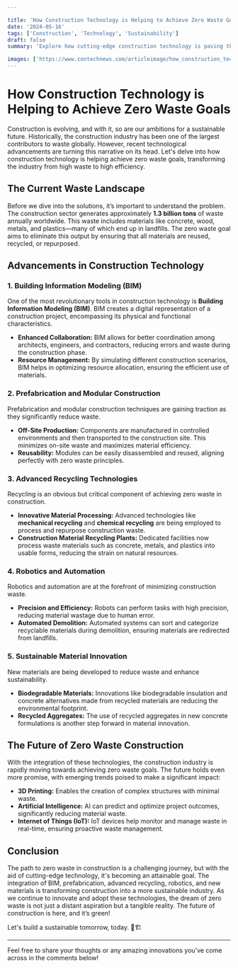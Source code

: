 ```yaml
---

title: 'How Construction Technology is Helping to Achieve Zero Waste Goals'
date: '2024-05-16'
tags: ['Construction', 'Technology', 'Sustainability']
draft: false
summary: 'Explore how cutting-edge construction technology is paving the way towards achieving zero waste goals and revolutionizing the industry.'

images: ['https://www.contechnews.com/articleimage/how_construction_technology_is_helping_to_achieve_zero_waste_goals.webp']
---
```


# How Construction Technology is Helping to Achieve Zero Waste Goals

Construction is evolving, and with it, so are our ambitions for a sustainable future. Historically, the construction industry has been one of the largest contributors to waste globally. However, recent technological advancements are turning this narrative on its head. Let's delve into how construction technology is helping achieve zero waste goals, transforming the industry from high waste to high efficiency.

## The Current Waste Landscape

Before we dive into the solutions, it’s important to understand the problem. The construction sector generates approximately **1.3 billion tons** of waste annually worldwide. This waste includes materials like concrete, wood, metals, and plastics—many of which end up in landfills. The zero waste goal aims to eliminate this output by ensuring that all materials are reused, recycled, or repurposed.

## Advancements in Construction Technology

### 1. Building Information Modeling (BIM)

One of the most revolutionary tools in construction technology is **Building Information Modeling (BIM)**. BIM creates a digital representation of a construction project, encompassing its physical and functional characteristics.

- **Enhanced Collaboration:** BIM allows for better coordination among architects, engineers, and contractors, reducing errors and waste during the construction phase.
- **Resource Management:** By simulating different construction scenarios, BIM helps in optimizing resource allocation, ensuring the efficient use of materials.

### 2. Prefabrication and Modular Construction

Prefabrication and modular construction techniques are gaining traction as they significantly reduce waste.

- **Off-Site Production:** Components are manufactured in controlled environments and then transported to the construction site. This minimizes on-site waste and maximizes material efficiency.
- **Reusability:** Modules can be easily disassembled and reused, aligning perfectly with zero waste principles.

### 3. Advanced Recycling Technologies

Recycling is an obvious but critical component of achieving zero waste in construction.

- **Innovative Material Processing:** Advanced technologies like **mechanical recycling** and **chemical recycling** are being employed to process and repurpose construction waste.
- **Construction Material Recycling Plants:** Dedicated facilities now process waste materials such as concrete, metals, and plastics into usable forms, reducing the strain on natural resources.

### 4. Robotics and Automation

Robotics and automation are at the forefront of minimizing construction waste.

- **Precision and Efficiency:** Robots can perform tasks with high precision, reducing material wastage due to human error.
- **Automated Demolition:** Automated systems can sort and categorize recyclable materials during demolition, ensuring materials are redirected from landfills.

### 5. Sustainable Material Innovation

New materials are being developed to reduce waste and enhance sustainability.

- **Biodegradable Materials:** Innovations like biodegradable insulation and concrete alternatives made from recycled materials are reducing the environmental footprint.
- **Recycled Aggregates:** The use of recycled aggregates in new concrete formulations is another step forward in material innovation.

## The Future of Zero Waste Construction

With the integration of these technologies, the construction industry is rapidly moving towards achieving zero waste goals. The future holds even more promise, with emerging trends poised to make a significant impact:

- **3D Printing:** Enables the creation of complex structures with minimal waste.
- **Artificial Intelligence:** AI can predict and optimize project outcomes, significantly reducing material waste.
- **Internet of Things (IoT):** IoT devices help monitor and manage waste in real-time, ensuring proactive waste management.

## Conclusion

The path to zero waste in construction is a challenging journey, but with the aid of cutting-edge technology, it's becoming an attainable goal. The integration of BIM, prefabrication, advanced recycling, robotics, and new materials is transforming construction into a more sustainable industry. As we continue to innovate and adopt these technologies, the dream of zero waste is not just a distant aspiration but a tangible reality. The future of construction is here, and it’s green!

Let's build a sustainable tomorrow, today. 🌱🏗️

---

Feel free to share your thoughts or any amazing innovations you’ve come across in the comments below!